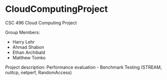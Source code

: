 # CloudComputingProject
CSC 496 Cloud Computing Project

Group Members:
- Harry Lehr
- Ahmad Shabon
- Ethan Archibald
- Matthew Tomko

Project description: Performance evaluation - Benchmark Testing (STREAM, nuttcp, netperf, RandomAccess)
